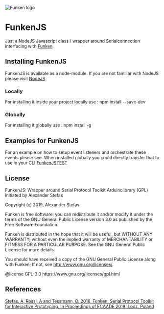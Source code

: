![Funken logo](https://github.com/astefas/Funken/blob/master/material/FunkenLogo.png)

# FunkenJS
Just a NodeJS Javascript class / wrapper around Serialconnection interfacing with [Funken](https://github.com/astefas/Funken).

## Installing FunkenJS
FunkenJS is available as a node-module. If you are not familiar with NodeJS please visit [NodeJS](https://nodejs.org/en/)

### Locally
For installing it inside your project locally use : npm install --save-dev
### Globally
For installing it globally use : npm install -g 

## Examples for FunkenJS
For an example on how to setup event listeners and orchestrate these events please see. When installed globally you could directly transfer that to use in your CLI
[FunkenJSTEST](https://github.com/astefas/FunkenJS/doc/examples/FunkenJSTEST.js)

## License
FunkenJS: Wrapper around Serial Protocol Toolkit Arduinolibrary (GPL) initiated by Alexander Stefas

Copyright (c) 2019, Alexander Stefas

Funken is free software; you can redistribute it and/or modify it under the terms of the GNU General Public License version 3.0 as published by the Free Software Foundation.

Funken is distributed in the hope that it will be useful, but WITHOUT ANY WARRANTY; without even the implied warranty of MERCHANTABILITY or FITNESS FOR A PARTICULAR PURPOSE. See the GNU General Public License for more details.

You should have received a copy of the GNU General Public License along with Funken; If not, see http://www.gnu.org/licenses/.

@license GPL-3.0 https://www.gnu.org/licenses/gpl.html

## References
[Stefas, A, Rossi, A and Tessmann, O. 2018. Funken: Serial Protocol Toolkit for Interactive Prototyping, In Proceedings of ECAADE 2018, Lodz. Poland](http://papers.cumincad.org/data/works/att/ecaade2018_388.pdf)
